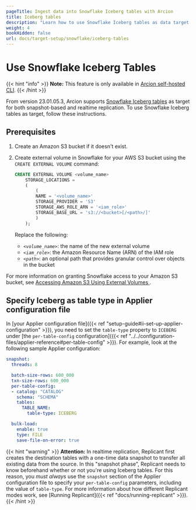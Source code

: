 ```yaml
---
pageTitle: Ingest data into Snowflake Iceberg tables with Arcion
title: Iceberg tables
description: "Learn how to use Snowflake Iceberg tables as data target with Arcion."
weight: 4
bookHidden: false
url: docs/target-setup/snowflake/iceberg-tables
---
```


# Use Snowflake Iceberg Tables
{{< hint "info" >}}
**Note:** This feature is only available in [Arcion self-hosted CLI](https://www.arcion.io/self-hosted).
{{< /hint >}}

From version 23.01.05.3, Arcion supports [Snowflake Iceberg tables](https://docs.snowflake.com/en/LIMITEDACCESS/tables-iceberg.html) as target for both snapshot-based and realtime replication. To use Snowflake Iceberg tables as target, follow these instructions.

## Prerequisites

1. Create an Amazon S3 bucket if it doesn't exist.

2. Create external volume in Snowflake for your AWS S3 bucket using the `CREATE EXTERNAL VOLUME` command:

    ```SQL
    CREATE EXTERNAL VOLUME <volume_name>
        STORAGE_LOCATIONS =
        (
            (
            NAME = '<volume_name>'
            STORAGE_PROVIDER = 'S3'
            STORAGE_AWS_ROLE_ARN = '<iam_role>'
            STORAGE_BASE_URL = 's3://<bucket>[/<path>/]'
            )
        ); 
    ```

    Replace the following:

    - *`<volume_name>`*: the name of the new external volume
    - *`<iam_role>`*: the Amazon Resource Name (ARN) of the IAM role
    - *`<path>`*: an optional path that provides granular control over objects in the bucket 

For more information on granting Snowflake access to your Amazon S3 bucket, see [Accessing Amazon S3 Using External Volumes
](https://docs.snowflake.com/en/LIMITEDACCESS/table-external-volume-s3.html).

## Specify Iceberg as table type in Applier configuration file
In [your Applier configuration file]({{< ref "setup-guide#ii-set-up-applier-configuration" >}}), you need to set the `table-type` property to `ICEBERG` under [the `per-table-config` configuration]({{< ref "../../configuration-files/applier-reference#per-table-config" >}}). For example, look at the following sample Applier configuration:

```YAML
snapshot:
  threads: 8

  batch-size-rows: 600_000
  txn-size-rows: 600_000
  per-table-config:
  - catalog: "CATALOG"
    schema: "SCHEMA"
    tables:
      TABLE_NAME:
        table-type: ICEBERG

  bulk-load:
    enable: true
    type: FILE
    save-file-on-error: true
```

{{< hint "warning" >}} **Attention:** In realtime replication, Replicant first creates the destination tables with a one-time data snapshot to transfer all existing data from the source. In this "snapshot phase", Replicant needs to know beforehand whether or not you're using Iceberg tables. For this reason, you _must always_ use the `snapshot` section of the Applier configuration file to specify your `per-table-config` parameters, including the value of `table-type`. For more information about how different Replicant modes work, see [Running Replicant]({{< ref "docs/running-replicant" >}}).
{{< /hint >}}